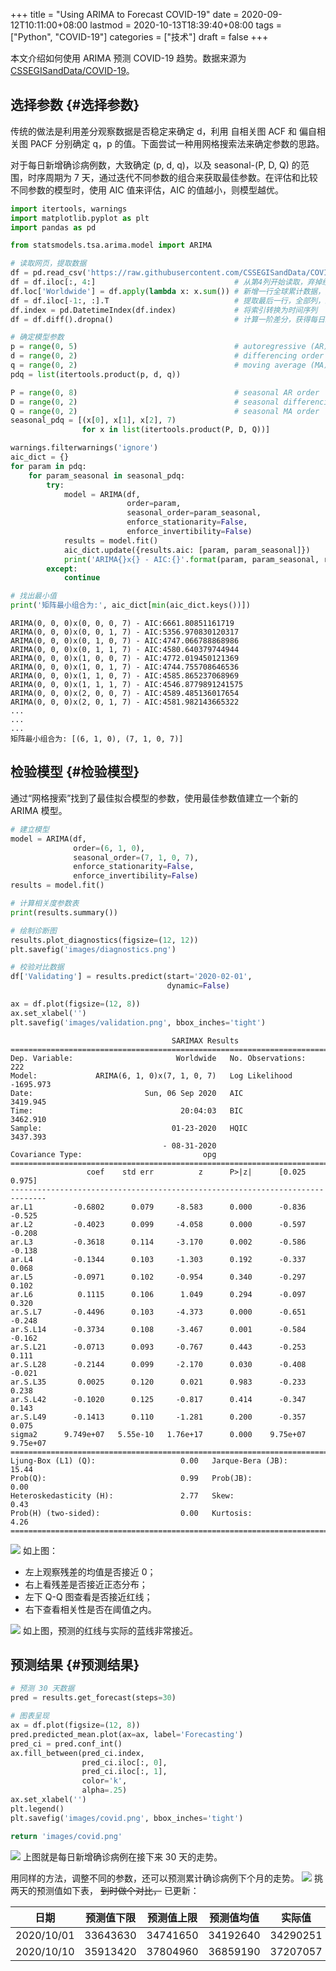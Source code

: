 +++
title = "Using ARIMA to Forecast COVID-19"
date = 2020-09-12T10:11:00+08:00
lastmod = 2020-10-13T18:39:40+08:00
tags = ["Python", "COVID-19"]
categories = ["技术"]
draft = false
+++

本文介绍如何使用 ARIMA 预测 COVID-19 趋势。数据来源为 [CSSEGISandData/COVID-19](https://github.com/CSSEGISandData/COVID-19)。

<!--more-->


## 选择参数 {#选择参数}

传统的做法是利用差分观察数据是否稳定来确定 d，利用 自相关图 ACF 和 偏自相关图 PACF 分别确定 q，p 的值。下面尝试一种用网格搜索法来确定参数的思路。

对于每日新增确诊病例数，大致确定 (p, d, q)，以及 seasonal-(P, D, Q) 的范围，时序周期为 7 天，通过迭代不同参数的组合来获取最佳参数。在评估和比较不同参数的模型时，使用 AIC 值来评估，AIC 的值越小，则模型越优。

```python
import itertools, warnings
import matplotlib.pyplot as plt
import pandas as pd

from statsmodels.tsa.arima.model import ARIMA

# 读取网页，提取数据
df = pd.read_csv('https://raw.githubusercontent.com/CSSEGISandData/COVID-19/master/csse_covid_19_data/csse_covid_19_time_series/time_series_covid19_confirmed_global.csv')
df = df.iloc[:, 4:]                               # 从第4列开始读取，弃掉经纬度等信息
df.loc['Worldwide'] = df.apply(lambda x: x.sum()) # 新增一行全球累计数据，并按列求和
df = df.iloc[-1:, :].T                            # 提取最后一行，全部列，即全球累计这一行，并转置行列
df.index = pd.DatetimeIndex(df.index)             # 将索引转换为时间序列
df = df.diff().dropna()                           # 计算一阶差分，获得每日新增数量

# 确定模型参数
p = range(0, 5)                                   # autoregressive (AR) order
d = range(0, 2)                                   # differencing order
q = range(0, 2)                                   # moving average (MA) order
pdq = list(itertools.product(p, d, q))

P = range(0, 8)                                   # seasonal AR order
D = range(0, 2)                                   # seasonal differencing order
Q = range(0, 2)                                   # seasonal MA order
seasonal_pdq = [(x[0], x[1], x[2], 7)
                for x in list(itertools.product(P, D, Q))]

warnings.filterwarnings('ignore')
aic_dict = {}
for param in pdq:
    for param_seasonal in seasonal_pdq:
        try:
            model = ARIMA(df,
                          order=param,
                          seasonal_order=param_seasonal,
                          enforce_stationarity=False,
                          enforce_invertibility=False)
            results = model.fit()
            aic_dict.update({results.aic: [param, param_seasonal]})
            print('ARIMA{}x{} - AIC:{}'.format(param, param_seasonal, results.aic))
        except:
            continue

# 找出最小值
print('矩阵最小组合为:', aic_dict[min(aic_dict.keys())])
```

```text
ARIMA(0, 0, 0)x(0, 0, 0, 7) - AIC:6661.80851161719
ARIMA(0, 0, 0)x(0, 0, 1, 7) - AIC:5356.970830120317
ARIMA(0, 0, 0)x(0, 1, 0, 7) - AIC:4747.066788868986
ARIMA(0, 0, 0)x(0, 1, 1, 7) - AIC:4580.640379744944
ARIMA(0, 0, 0)x(1, 0, 0, 7) - AIC:4772.019450121369
ARIMA(0, 0, 0)x(1, 0, 1, 7) - AIC:4744.755708646536
ARIMA(0, 0, 0)x(1, 1, 0, 7) - AIC:4585.865237068969
ARIMA(0, 0, 0)x(1, 1, 1, 7) - AIC:4546.8779891241575
ARIMA(0, 0, 0)x(2, 0, 0, 7) - AIC:4589.485136017654
ARIMA(0, 0, 0)x(2, 0, 1, 7) - AIC:4581.982143665322
...
...
...
矩阵最小组合为: [(6, 1, 0), (7, 1, 0, 7)]
```


## 检验模型 {#检验模型}

通过“网格搜索”找到了最佳拟合模型的参数，使用最佳参数值建立一个新的 ARIMA 模型。

```python
# 建立模型
model = ARIMA(df,
              order=(6, 1, 0),
              seasonal_order=(7, 1, 0, 7),
              enforce_stationarity=False,
              enforce_invertibility=False)
results = model.fit()

# 计算相关度参数表
print(results.summary())

# 绘制诊断图
results.plot_diagnostics(figsize=(12, 12))
plt.savefig('images/diagnostics.png')

# 校验对比数据
df['Validating'] = results.predict(start='2020-02-01',
                                   dynamic=False)

ax = df.plot(figsize=(12, 8))
ax.set_xlabel('')
plt.savefig('images/validation.png', bbox_inches='tight')
```

```text
                                    SARIMAX Results
=======================================================================================
Dep. Variable:                       Worldwide   No. Observations:                  222
Model:             ARIMA(6, 1, 0)x(7, 1, 0, 7)   Log Likelihood               -1695.973
Date:                         Sun, 06 Sep 2020   AIC                           3419.945
Time:                                 20:04:03   BIC                           3462.910
Sample:                             01-23-2020   HQIC                          3437.393
                                  - 08-31-2020
Covariance Type:                           opg
==============================================================================
                 coef    std err          z      P>|z|      [0.025      0.975]
------------------------------------------------------------------------------
ar.L1         -0.6802      0.079     -8.583      0.000      -0.836      -0.525
ar.L2         -0.4023      0.099     -4.058      0.000      -0.597      -0.208
ar.L3         -0.3618      0.114     -3.170      0.002      -0.586      -0.138
ar.L4         -0.1344      0.103     -1.303      0.192      -0.337       0.068
ar.L5         -0.0971      0.102     -0.954      0.340      -0.297       0.102
ar.L6          0.1115      0.106      1.049      0.294      -0.097       0.320
ar.S.L7       -0.4496      0.103     -4.373      0.000      -0.651      -0.248
ar.S.L14      -0.3734      0.108     -3.467      0.001      -0.584      -0.162
ar.S.L21      -0.0713      0.093     -0.767      0.443      -0.253       0.111
ar.S.L28      -0.2144      0.099     -2.170      0.030      -0.408      -0.021
ar.S.L35       0.0025      0.120      0.021      0.983      -0.233       0.238
ar.S.L42      -0.1020      0.125     -0.817      0.414      -0.347       0.143
ar.S.L49      -0.1413      0.110     -1.281      0.200      -0.357       0.075
sigma2      9.749e+07   5.55e-10   1.76e+17      0.000    9.75e+07    9.75e+07
===================================================================================
Ljung-Box (L1) (Q):                   0.00   Jarque-Bera (JB):                15.44
Prob(Q):                              0.99   Prob(JB):                         0.00
Heteroskedasticity (H):               2.77   Skew:                             0.43
Prob(H) (two-sided):                  0.00   Kurtosis:                         4.26
===================================================================================
```

![](/ox-hugo/diagnostics.png)
如上图：

-   左上观察残差的均值是否接近 0；
-   右上看残差是否接近正态分布；
-   左下 Q-Q 图查看是否接近红线；
-   右下查看相关性是否在阈值之内。

![](/ox-hugo/validation.png)
如上图，预测的红线与实际的蓝线非常接近。


## 预测结果 {#预测结果}

```python
# 预测 30 天数据
pred = results.get_forecast(steps=30)

# 图表呈现
ax = df.plot(figsize=(12, 8))
pred.predicted_mean.plot(ax=ax, label='Forecasting')
pred_ci = pred.conf_int()
ax.fill_between(pred_ci.index,
                pred_ci.iloc[:, 0],
                pred_ci.iloc[:, 1],
                color='k',
                alpha=.25)
ax.set_xlabel('')
plt.legend()
plt.savefig('images/covid.png', bbox_inches='tight')

return 'images/covid.png'
```

![](/ox-hugo/covid.png)
上图就是每日新增确诊病例在接下来 30 天的走势。

用同样的方法，调整不同的参数，还可以预测累计确诊病例下个月的走势。
![](/ox-hugo/covid-total.png)
挑两天的预测值如下表， ~~到时做个对比，~~ 已更新：

| 日期       | 预测值下限 | 预测值上限 | 预测值均值 | 实际值   |
|----------|-------|-------|-------|-------|
| 2020/10/01 | 33643630 | 34741650 | 34192640 | 34290251 |
| 2020/10/10 | 35913420 | 37804960 | 36859190 | 37207057 |
